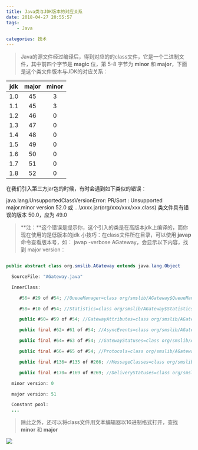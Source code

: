```yaml
---
title: Java类与JDK版本的对应关系
date: 2018-04-27 20:55:57
tags:
	- Java
	
categories: 技术
---
```


> Java的源文件经过编译后，得到对应的的class文件，它是一个二进制文件，其中前四个字节是 **magic** 位，第 5-8 字节为 **minor** 和 **major**，下面是这个类文件版本与JDK的对应关系：


|    jdk    |   major  |   minor  |
| :-------: | :-------:| :------: |
|    1.0	|    45    |  	3     |
|  	 1.1	|    45    |    3	  |
|  	 1.2	|  	 46	   | 	0	  |
|  	 1.3	|  	 47	   |    0	  |
|  	 1.4	|  	 48	   |	0	  |
|  	 1.5	|  	 49	   |	0	  |
|  	 1.6	|  	 50	   |	0	  |
|  	 1.7	|  	 51	   |	0	  |
|    1.8    |    52    |    0     |

在我们引入第三方jar包的时候，有时会遇到如下类似的错误：

java.lang.UnsupportedClassVersionError: PR/Sort : Unsupported major.minor version 52.0
或  ...\xxxx.jar(org/xxx/xxx/xxx.class) 类文件具有错误的版本 50.0，应为 49.0

> **注：**这个错误是提示你，这个引入的类是在高版本jdk上编译的，而你现在使用的是低版本的jdk
小技巧：在class文件所在目录，可以使用 **javap** 命令查看版本号，如：
javap -verbose AGateway，会显示以下内容，找到 major version：

```java

public abstract class org.smslib.AGateway extends java.lang.Object

  SourceFile: "AGateway.java"

  InnerClass:

     #56= #29 of #54; //QueueManager=class org/smslib/AGateway$QueueManager of class org/smslib/AGateway

     #58= #10 of #54; //Statistics=class org/smslib/AGateway$Statistics of class org/smslib/AGateway

     public #60= #59 of #54; //GatewayAttributes=class org/smslib/AGateway$GatewayAttributes of class org/smslib/AGateway

     public final #62= #61 of #54; //AsyncEvents=class org/smslib/AGateway$AsyncEvents of class org/smslib/AGateway

     public final #64= #63 of #54; //GatewayStatuses=class org/smslib/AGateway$GatewayStatuses of class org/smslib/AGateway

     public final #66= #65 of #54; //Protocols=class org/smslib/AGateway$Protocols of class org/smslib/AGateway

     public final #136= #135 of #266; //MessageClasses=class org/smslib/InboundMessage$MessageClasses of class org/smslib/InboundMessage

     public final #170= #169 of #269; //DeliveryStatuses=class org/smslib/StatusReportMessage$DeliveryStatuses of class org/smslib/StatusReportMessage

  minor version: 0

  major version: 51

  Constant pool:
  ...

``` 

> 除此之外，还可以将class文件用文本编辑器以16进制格式打开，查找 **minor** 和 **major**

![](/images/jdk_major.minor.jpg)




